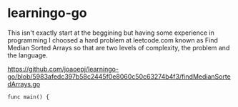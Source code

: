 ﻿# learningo-go
 
 This isn't exactly start at the beggining but having some experience in programming I choosed a hard problem at leetcode.com known as Find Median Sorted Arrays so that are two levels of complexity, the problem and the language.
 
 https://github.com/joaoepj/learningo-go/blob/5983afedc397b58c2445f0e8060c50c63274b4f3/findMedianSortedArrays.go

```func main() {```

